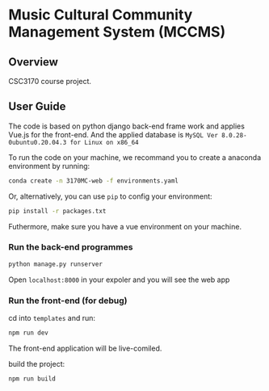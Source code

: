 # Music Cultural Community Management System (MCCMS)

## Overview
CSC3170 course project.


## User Guide

The code is based on python django back-end frame work and applies Vue.js for the front-end.
And the applied database is `MySQL Ver 8.0.28-0ubuntu0.20.04.3 for Linux on x86_64`

To run the code on your machine, we recommand you to create a anaconda environment by running:
```bash
conda create -n 3170MC-web -f environments.yaml
```

Or, alternatively, you can use `pip` to config your environment:
```bash
pip install -r packages.txt
```

Futhermore, make sure you have a vue environment on your machine.

### Run the back-end programmes
```bash
python manage.py runserver
```
Open `localhost:8000` in your expoler and you will see the web app

### Run the front-end (for debug)

cd into `templates` and run:

```bash
npm run dev
```

The front-end application will be live-comiled.

build the project:

```bash
npm run build
```


